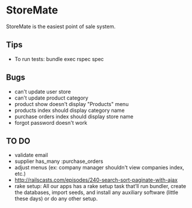 # StoreMate

StoreMate is the easiest point of sale system.

## Tips

- To run tests: bundle exec rspec spec

## Bugs

- can't update user store
- can't update product category
- product show doesn't display "Products" menu
- products index should display category name
- purchase orders index should display store name
- forgot password doesn't work

## TO DO

- validate email
- supplier has_many :purchase_orders
- adjust menus (ex: company manager shouldn't view companies index, etc.)
- http://railscasts.com/episodes/240-search-sort-paginate-with-ajax
- rake setup: All our apps has a rake setup task that’ll run bundler, create the databases, import seeds, and install any auxiliary software (little these days) or do any other setup.